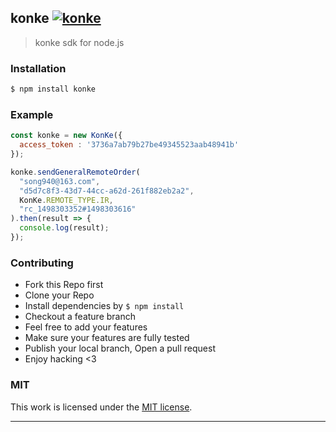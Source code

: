## konke [![konke](https://img.shields.io/npm/v/konke.svg)](https://npmjs.org/konke)

> konke sdk for node.js

### Installation

```bash
$ npm install konke
```

### Example

```js
const konke = new KonKe({
  access_token : '3736a7ab79b27be49345523aab48941b'
});

konke.sendGeneralRemoteOrder(
  "song940@163.com",
  "d5d7c8f3-43d7-44cc-a62d-261f882eb2a2",
  KonKe.REMOTE_TYPE.IR,
  "rc_1498303352#1498303616"
).then(result => {
  console.log(result);
});
```

### Contributing
- Fork this Repo first
- Clone your Repo
- Install dependencies by `$ npm install`
- Checkout a feature branch
- Feel free to add your features
- Make sure your features are fully tested
- Publish your local branch, Open a pull request
- Enjoy hacking <3

### MIT

This work is licensed under the [MIT license](./LICENSE).

---